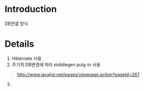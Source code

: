 # Introduction #
DB연결 방식


# Details #
1. Hibernate 사용
2. 주기적 DB변경에 따라 middlegen pulg-in 사용
> http://www.javajigi.net/pages/viewpage.action?pageId=267
3.